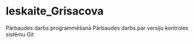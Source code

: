# Ieskaite_Grisacova
Pārbaudes darbs programmēšanā
Pārbaudes darbs par versiju kontroles sistēmu Git
